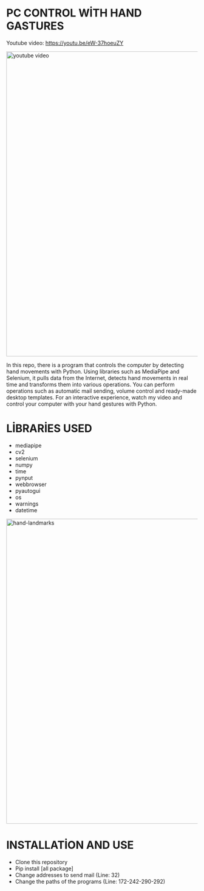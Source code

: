﻿# PC CONTROL WİTH HAND GASTURES
 
 Youtube video: https://youtu.be/eW-37hoeuZY
 
 <img width="800" alt="youtube video" src="https://github.com/Utku-Mese/pc-control-with-handGestures/assets/94257756/afa496a8-c68a-41e2-be59-9131c8a79c44">  
 
 
 In this repo, there is a program that controls the computer by detecting hand movements with Python. Using libraries such as MediaPipe and Selenium, it pulls data from the Internet, detects hand movements in real time and transforms them into various operations. You can perform operations such as automatic mail sending, volume control and ready-made desktop templates. For an interactive experience, watch my video and control your computer with your hand gestures with Python.
 
# LİBRARİES USED
  * mediapipe
  * cv2
  * selenium
  * numpy
  * time
  * pynput
  * webbrowser
  * pyautogui
  * os
  * warnings
  * datetime

<img width="800" alt="hand-landmarks" src="https://github.com/Utku-Mese/pc-control-with-handGestures/assets/94257756/12118816-d63c-4e5f-abc1-db231ccf2424">


# INSTALLATİON AND USE
 * Clone this repository
 * Pip install [all package]
 * Change addresses to send mail (Line: 32)
 * Change the paths of the programs (Line: 172-242-290-292)


